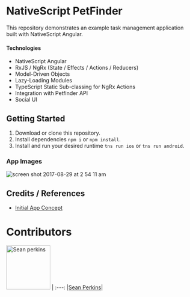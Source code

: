 # NativeScript PetFinder
This repository demonstrates an example task management application built with NativeScript Angular.

#### Technologies
- NativeScript Angular
- RxJS / NgRx (State / Effects / Actions / Reducers)
- Model-Driven Objects
- Lazy-Loading Modules
- TypeScript Static Sub-classing for NgRx Actions
- Integration with Petfinder API
- Social UI

## Getting Started
1. Download or clone this repository.
2. Install dependencies `npm i` or `npm install`.
3. Install and run your desired runtime `tns run ios` or `tns run android`.


### App Images

![screen shot 2017-08-29 at 2 54 11 am](https://user-images.githubusercontent.com/13732623/29808512-6ab65abc-8c66-11e7-878c-78aeb5faf7a7.png)


## Credits / References
* [Initial App Concept](https://cdn.dribbble.com/users/218187/screenshots/2971837/_003_copy_15.png)

# Contributors

[<img alt="Sean perkins" src="https://avatars1.githubusercontent.com/u/13732623?v=3&s=117" width="117">](https://github.com/sean-perkins) |
:---:
|[Sean Perkins](https://github.com/sean-perkins)|
